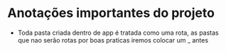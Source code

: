 # Anotações importantes do projeto

- Toda pasta criada dentro de app é tratada como uma rota, as pastas que nao serão rotas por boas praticas iremos colocar um _ antes

